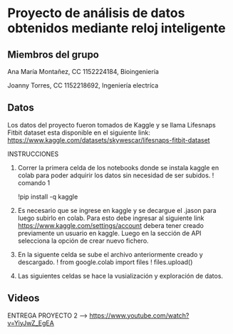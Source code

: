 # Proyecto de análisis de datos obtenidos mediante reloj inteligente
## Miembros del grupo
Ana María Montañez, CC 1152224184, Bioingeniería 

Joanny Torres, CC 1152218692, Ingeniería electríca

## Datos
Los datos del proyecto fueron tomados de Kaggle y se llama Lifesnaps Fitbit dataset esta disponible en el siguiente link: https://www.kaggle.com/datasets/skywescar/lifesnaps-fitbit-dataset

INSTRUCCIONES
1. Correr la primera celda de los notebooks donde se instala kaggle en colab para poder adquirir los datos sin necesidad de ser subidos.
    ! comando 1

    !pip install -q kaggle 
2. Es necesario que se ingrese en kaggle y se decargue el .jason para luego subirlo en colab. Para esto debe ingresar al siguiente link https://www.kaggle.com/settings/account debera tener creado previamente un usuario en kaggle. Luego en la sección de API selecciona la opción de crear nuevo fichero. 

3. En la siguente celda se sube el archivo anteriormente creado y descargado.
    ! from google.colab import files
    ! files.upload()

4. Las siguientes celdas se hace la vusialización y exploración de datos. 


## Videos
ENTREGA PROYECTO 2 --> https://www.youtube.com/watch?v=YiyJwZ_EgEA
